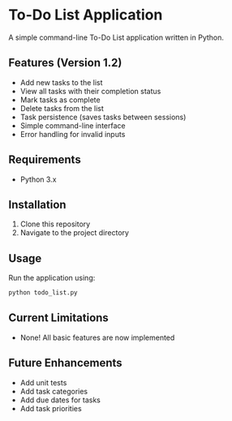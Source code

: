 # To-Do List Application

A simple command-line To-Do List application written in Python.

## Features (Version 1.2)
- Add new tasks to the list
- View all tasks with their completion status
- Mark tasks as complete
- Delete tasks from the list
- Task persistence (saves tasks between sessions)
- Simple command-line interface
- Error handling for invalid inputs

## Requirements
- Python 3.x

## Installation
1. Clone this repository
2. Navigate to the project directory

## Usage
Run the application using:
```bash
python todo_list.py
```

## Current Limitations
- None! All basic features are now implemented

## Future Enhancements
- Add unit tests
- Add task categories
- Add due dates for tasks
- Add task priorities 